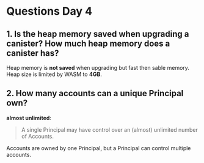 # Questions Day 4

## 1. Is the heap memory saved when upgrading a canister? How much heap memory does a canister has?

Heap memory is **not saved** when upgrading but fast then sable memory.
Heap size is limited by WASM to **4GB**.

## 2. How many accounts can a unique Principal own?

**almost unlimited**:
> A single Principal may have control over an (almost) unlimited number of Accounts.

Accounts are owned by one Principal, but a Principal can control multiple accounts.

